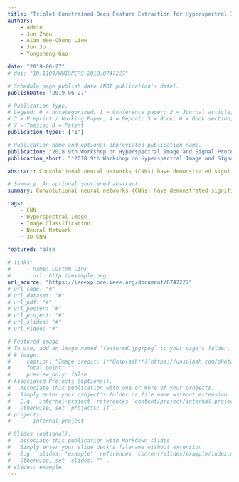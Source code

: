 ```yaml
---
title: "Triplet Constrained Deep Feature Extraction for Hyperspectral Image Classification"
authors:
    - admin
    - Jun Zhou
    - Alan Wee-Chung Liew
    - Jun Jo
    - Yongsheng Gao

date: "2019-06-27"
# doi: "10.1109/WHISPERS.2018.8747227"

# Schedule page publish date (NOT publication's date).
publishDate: "2019-06-27"

# Publication type.
# Legend: 0 = Uncategorized; 1 = Conference paper; 2 = Journal article;
# 3 = Preprint / Working Paper; 4 = Report; 5 = Book; 6 = Book section;
# 7 = Thesis; 8 = Patent
publication_types: ["1"]

# Publication name and optional abbreviated publication name.
publication: "2018 9th Workshop on Hyperspectral Image and Signal Processing: Evolution in Remote Sensing (WHISPERS)"
publication_short: "*2018 9th Workshop on Hyperspectral Image and Signal Processing: Evolution in Remote Sensing (WHISPERS)*"

abstract: Convolutional neural networks (CNNs) have demonstrated significant performance in various visual recognition problems in recent years. Recent research has shown that training multilayer neural networks can extensively improve the performance of hyperspectral image (HSI) classification. In this paper, we apply a triplet constraint property on a 3D CNN. This method directly learns a mapping from images to a Euclidean space in which distances directly correspond to a measure of spectral-spatial similarity. Once this embedding has been established, classification can be implemented with such embeddings as feature vectors. Moreover, we also augment the size of the training samples in different band groups. This produces different yet useful estimation of spectral-spatial characteristics of HSI data and contributes considerably in accurate classification. This method is evaluated on a new dataset and compared with several state-of-the-art models, which shows the promising potential of our method.

# Summary. An optional shortened abstract.
summary: Convolutional neural networks (CNNs) have demonstrated significant performance in various visual recognition problems in recent years. Recent research has shown that training multilayer neural networks can extensively improve the performance of hyperspectral image (HSI) classification. In this paper, we apply a triplet constraint property on a 3D CNN. This method directly learns a mapping from images to a Euclidean space in which distances directly correspond to a measure of spectral-spatial similarity. Once this embedding has been established, classification can be implemented with such embeddings as feature vectors. Moreover, we also augment the size of the training samples in different band groups. This produces different yet useful estimation of spectral-spatial characteristics of HSI data and contributes considerably in accurate classification. This method is evaluated on a new dataset and compared with several state-of-the-art models, which shows the promising potential of our method.

tags:
    - CNN
    - Hyperspectral Image
    - Image Classification
    - Neural Network
    - 3D CNN

featured: false

# links:
#     - name: Custom Link
#       url: http://example.org
url_source: "https://ieeexplore.ieee.org/document/8747227"
# url_code: "#"
# url_dataset: "#"
# url_pdf: "#"
# url_poster: "#"
# url_project: "#"
# url_slides: "#"
# url_video: "#"

# Featured image
# To use, add an image named `featured.jpg/png` to your page's folder.
# # image:
#     caption: "Image credit: [**Unsplash**](https://unsplash.com/photos/pLCdAaMFLTE)"
#     focal_point: ""
#     preview_only: false
# Associated Projects (optional).
#   Associate this publication with one or more of your projects.
#   Simply enter your project's folder or file name without extension.
#   E.g. `internal-project` references `content/project/internal-project/index.md`.
#   Otherwise, set `projects: []`.
# projects:
#     - internal-project

# Slides (optional).
#   Associate this publication with Markdown slides.
#   Simply enter your slide deck's filename without extension.
#   E.g. `slides: "example"` references `content/slides/example/index.md`.
#   Otherwise, set `slides: ""`.
# slides: example
---
```


<!-- {{% callout note %}}
Click the _Cite_ button above to demo the feature to enable visitors to import publication metadata into their reference management software.
{{% /callout %}}

{{% callout note %}}
Create your slides in Markdown - click the _Slides_ button to check out the example.
{{% /callout %}}

Supplementary notes can be added here, including [code, math, and images](https://wowchemy.com/docs/writing-markdown-latex/). -->
